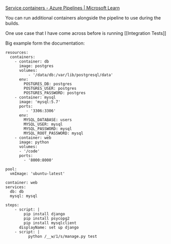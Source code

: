 [Service containers - Azure Pipelines | Microsoft Learn](https://learn.microsoft.com/en-us/azure/devops/pipelines/process/service-containers?view=azure-devops)

You can run additional containers alongside the pipeline to use during the builds.

One use case that I have come across before is running [[Integration Tests]]

Big example form the documentation:
```
resources:
  containers:
    - container: db
      image: postgres
      volumes:
          - '/data/db:/var/lib/postgresql/data'
      env:
        POSTGRES_DB: postgres
        POSTGRES_USER: postgres
        POSTGRES_PASSWORD: postgres
    - container: mysql
      image: 'mysql:5.7'
      ports:
         - '3306:3306'
      env:
        MYSQL_DATABASE: users
        MYSQL_USER: mysql
        MYSQL_PASSWORD: mysql
        MYSQL_ROOT_PASSWORD: mysql
    - container: web
      image: python
      volumes:
      - '/code'
      ports:
        - '8000:8000'

pool:
  vmImage: 'ubuntu-latest'

container: web
services:
  db: db
  mysql: mysql

steps:
    - script: |
        pip install django
        pip install psycopg2
        pip install mysqlclient
      displayName: set up django
    - script: |
          python /__w/1/s/manage.py test
```
